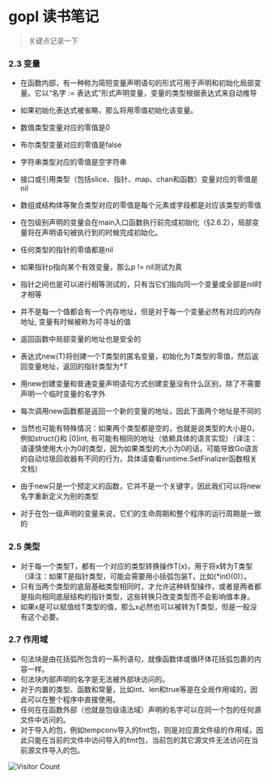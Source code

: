 # gopl 读书笔记
> 关键点记录一下

### 2.3 变量

- 在函数内部，有一种称为简短变量声明语句的形式可用于声明和初始化局部变量。它以“名字 := 表达式”形式声明变量，变量的类型根据表达式来自动推导
- 如果初始化表达式被省略，那么将用零值初始化该变量。
- 数值类型变量对应的零值是0
- 布尔类型变量对应的零值是false
- 字符串类型对应的零值是空字符串
- 接口或引用类型（包括slice、指针、map、chan和函数）变量对应的零值是nil
- 数组或结构体等聚合类型对应的零值是每个元素或字段都是对应该类型的零值
- 在包级别声明的变量会在main入口函数执行前完成初始化（§2.6.2），局部变量将在声明语句被执行到的时候完成初始化。
- 任何类型的指针的零值都是nil

- 如果指针p指向某个有效变量，那么p != nil测试为真
- 指针之间也是可以进行相等测试的，只有当它们指向同一个变量或全部是nil时才相等
- 并不是每一个值都会有一个内存地址，但是对于每一个变量必然有对应的内存地址, 变量有时候被称为可寻址的值
- 返回函数中局部变量的地址也是安全的

- 表达式new(T)将创建一个T类型的匿名变量，初始化为T类型的零值，然后返回变量地址，返回的指针类型为*T
- 用new创建变量和普通变量声明语句方式创建变量没有什么区别，除了不需要声明一个临时变量的名字外
- 每次调用new函数都是返回一个新的变量的地址，因此下面两个地址是不同的
- 当然也可能有特殊情况：如果两个类型都是空的，也就是说类型的大小是0，例如struct{}和 [0]int, 有可能有相同的地址（依赖具体的语言实现）（译注：请谨慎使用大小为0的类型，因为如果类型的大小为0的话，可能导致Go语言的自动垃圾回收器有不同的行为，具体请查看runtime.SetFinalizer函数相关文档）
- 由于new只是一个预定义的函数，它并不是一个关键字，因此我们可以将new名字重新定义为别的类型

- 对于在包一级声明的变量来说，它们的生命周期和整个程序的运行周期是一致的


### 2.5 类型

- 对于每一个类型T，都有一个对应的类型转换操作T(x)，用于将x转为T类型（译注：如果T是指针类型，可能会需要用小括弧包装T，比如(*int)(0)）。
- 只有当两个类型的底层基础类型相同时，才允许这种转型操作，或者是两者都是指向相同底层结构的指针类型，这些转换只改变类型而不会影响值本身。
- 如果x是可以赋值给T类型的值，那么x必然也可以被转为T类型，但是一般没有这个必要。


### 2.7 作用域
- 句法块是由花括弧所包含的一系列语句，就像函数体或循环体花括弧包裹的内容一样。
- 句法块内部声明的名字是无法被外部块访问的。
- 对于内置的类型、函数和常量，比如int、len和true等是在全局作用域的，因此可以在整个程序中直接使用。
- 任何在在函数外部（也就是包级语法域）声明的名字可以在同一个包的任何源文件中访问的。
- 对于导入的包，例如tempconv导入的fmt包，则是对应源文件级的作用域，因此只能在当前的文件中访问导入的fmt包，当前包的其它源文件无法访问在当前源文件导入的包。

![Visitor Count](https://profile-counter.glitch.me/liuyibao/count.svg)